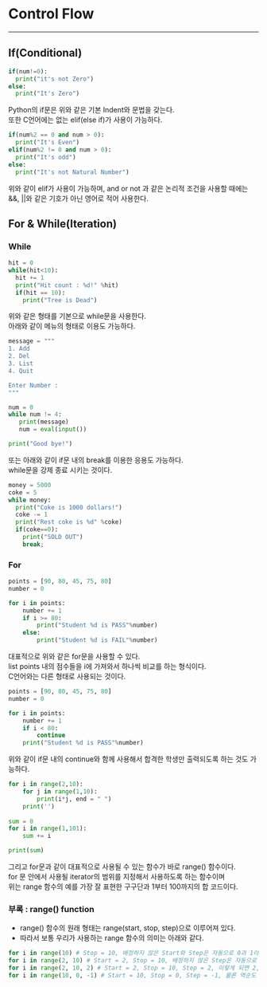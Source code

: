 # Control Flow
---
## If(Conditional)
```python
if(num!=0):
  print("it's not Zero")
else:
  print("It's Zero")
```

Python의 if문은 위와 같은 기본 Indent와 문법을 갖는다.  
또한 C언어에는 없는 elif(else if)가 사용이 가능하다.  

```python
if(num%2 == 0 and num > 0):
  print("It's Even")
elif(num%2 != 0 and num > 0):
  print("It's odd")
else:
  print("It's not Natural Number")
```

위와 같이 elif가 사용이 가능하며, and or not 과 같은 논리적 조건을 사용할 때에는  
&&, ||와 같은 기호가 아닌 영어로 적어 사용한다.  

## For & While(Iteration)

### While
```python
hit = 0
while(hit<10):
  hit += 1
  print("Hit count : %d!" %hit)
  if(hit == 10):
    print("Tree is Dead")
 ```
 
 위와 같은 형태를 기본으로 while문을 사용한다.  
 아래와 같이 메뉴의 형태로 이용도 가능하다.  
 
 ```python
message = """
1. Add
2. Del
3. List
4. Quit

Enter Number : 
"""

num = 0
while num != 4:
    print(message)
    num = eval(input())

print("Good bye!")
```

또는 아래와 같이 if문 내의 break를 이용한 응용도 가능하다.  
while문을 강제 종료 시키는 것이다.

```python
money = 5000
coke = 5 
while money:
  print("Coke is 1000 dollars!")
  coke -= 1
  print("Rest coke is %d" %coke)
  if(coke==0):
    print("SOLD OUT")
    break;
```

### For
```python
points = [90, 80, 45, 75, 80]
number = 0

for i in points:
    number += 1
    if i >= 80:
        print("Student %d is PASS"%number)
    else:
        print("Student %d is FAIL"%number)
```

대표적으로 위와 같은 for문을 사용할 수 있다.  
list points 내의 점수들을 i에 가져와서 하나씩 비교를 하는 형식이다.  
C언어와는 다른 형태로 사용되는 것이다.  

```python
points = [90, 80, 45, 75, 80]
number = 0

for i in points:
    number += 1
    if i < 80:
        continue
    print("Student %d is PASS"%number)
```
위와 같이 if문 내의 continue와 함께 사용해서 합격한 학생만 출력되도록 하는 것도 가능하다.  

```python
for i in range(2,10):
    for j in range(1,10):
        print(i*j, end = " ")
    print('')
    
sum = 0
for i in range(1,101):
    sum += i

print(sum)
```
그리고 for문과 같이 대표적으로 사용될 수 있는 함수가 바로 range() 함수이다.  
for 문 안에서 사용될 iterator의 범위를 지정해서 사용하도록 하는 함수이며  
위는 range 함수의 예를 가장 잘 표현한 구구단과 1부터 100까지의 합 코드이다.  

### 부록 : range() function
- range() 함수의 원래 형태는 range(start, stop, step)으로 이루어져 있다.
- 따라서 보통 우리가 사용하는 range 함수의 의미는 아래와 같다.
```python
for i in range(10) # Stop = 10, 배정하지 않은 Start와 Step은 자동으로 0과 1이 된다. 즉, 0~9까지 순회.
for i in range(2, 10) # Start = 2, Stop = 10, 배정하지 않은 Step은 자동으로 1이 된다. 즉, 2~9까지 순회.
for i in range(2, 10, 2) # Start = 2, Stop = 10, Step = 2, 이렇게 되면 2, 4, 6, 8 이 된다.
for i in range(10, 0, -1) # Start = 10, Stop = 0, Step = -1, 물론 역순도 가능하다. 10에서 1 까지 1씩 빼며 내려온다.
```
